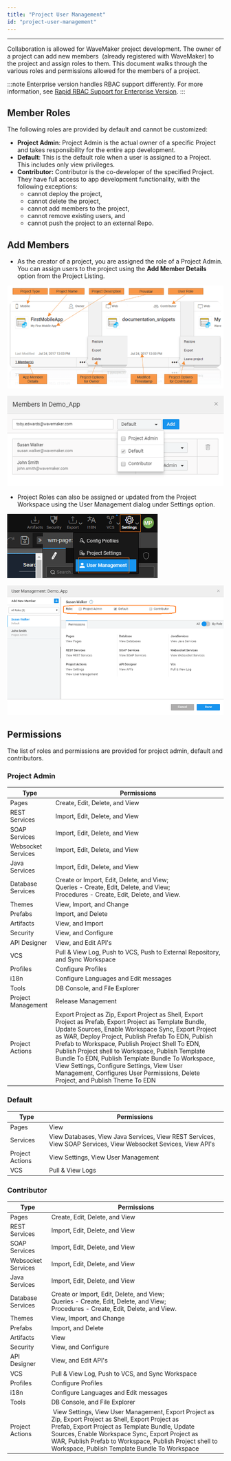```yaml
---
title: "Project User Management"
id: "project-user-management"
---
```

---

Collaboration is allowed for WaveMaker project development. The owner of a project can add new members  (already registered with WaveMaker) to the project and assign roles to them. This document walks through the various roles and permissions allowed for the members of a project.

:::note
Enterprise version handles RBAC support differently. For more information, see [Rapid RBAC Support for Enterprise Version](/learn/app-development/wavemaker-overview/rapid-rbac-support/). 
:::

## Member Roles

The following roles are provided by default and cannot be customized:

- **Project Admin**: Project Admin is the actual owner of a specific Project and takes responsibility for the entire app development.
- **Default**: This is the default role when a user is assigned to a Project. This includes only view privileges.
- **Contributor:** Contributor is the co-developer of the specified Project. They have full access to app development functionality, with the following exceptions:
    - cannot deploy the project,
    - cannot delete the project,
    - cannot add members to the project,
    - cannot remove existing users, and
    - cannot push the project to an external Repo.

## Add Members

- As the creator of a project, you are assigned the role of a Project Admin. You can assign users to the project using the **Add Member Details** option from the Project Listing. 

[![](/learn/assets/Project-Details.png)](/learn/assets/Project-Details.png)

[![](/learn/assets/user_management_add.png)](/learn/assets/user_management_add.png)

- Project Roles can also be assigned or updated from the Project Workspace using the User Management dialog under Settings option. 

[![](/learn/assets/user_management.png)](/learn/assets/user_management.png)

[![](/learn/assets/user_management_assign.png)](/learn/assets/user_management_assign.png)

## Permissions

The list of roles and permissions are provided for project admin, default and contributors.  

### Project Admin

|Type | Permissions |
| --- | --- | 
|Pages |Create, Edit, Delete, and View |
|REST Services | Import, Edit, Delete, and View |
|SOAP Services | Import, Edit, Delete, and View |
|Websocket Services | Import, Edit, Delete, and View|
| Java Services | Import, Edit, Delete, and View |
| Database Services | Create or Import, Edit, Delete, and View; <br> Queries - Create, Edit, Delete, and View; <br> Procedures - Create, Edit, Delete, and View. |
| Themes | View, Import, and Change |
| Prefabs | Import, and Delete |
| Artifacts | View, and Import |
| Security | View, and Configure |
| API Designer | View, and Edit API's |
| VCS | Pull & View Log, Push to VCS, Push to External Repository, and Sync Workspace |
| Profiles | Configure Profiles |
| i18n | Configure Languages and Edit messages |
| Tools | DB Console, and File Explorer |
| Project Management | Release Management |
| Project Actions | Export Project as Zip, Export Project as Shell, Export Project as Prefab, Export Project as Template Bundle, Update Sources, Enable Workspace Sync, Export Project as WAR, Deploy Project, Publish Prefab To EDN, Publish Prefab to Workspace, Publish Project Shell To EDN, Publish Project shell to Workspace, Publish Template Bundle To EDN, Publish Template Bundle To Workspace, View Settings, Configure Settings, View User Management, Configures User Permissions, Delete Project, and Publish Theme To EDN|


### Default 

|Type | Permissions |
| --- | --- | 
| Pages | View |
| Services | View Databases, View Java Services, View REST Services, View SOAP Services, View Websocket Sevices, View API's | 
| Project Actions | View Settings, View User Management|
| VCS | Pull & View Logs|

### Contributor 

|Type | Permissions |
| --- | --- | 
| Pages | Create, Edit, Delete, and View |
| REST Services | Import, Edit, Delete, and View |
| SOAP Services | Import, Edit, Delete, and View |
| Websocket Services | Import, Edit, Delete, and View |
| Java Services | Import, Edit, Delete, and View |
| Database Services | Create or Import, Edit, Delete, and View; <br> Queries - Create, Edit, Delete, and View; <br>Procedures - Create, Edit, Delete, and View.|
| Themes | View, Import, and Change |
| Prefabs | Import, and Delete |
| Artifacts | View | 
| Security | View, and Configure |
| API Designer | View, and Edit API's |
| VCS | Pull & View Log, Push to VCS, and Sync Workspace |
| Profiles | Configure Profiles |
| i18n | Configure Languages and Edit messages |
| Tools | DB Console, and File Explorer |
| Project Actions | View Settings, View User Management, Export Project as Zip, Export Project as Shell, Export Project as Prefab, Export Project as Template Bundle, Update Sources, Enable Workspace Sync, Export Project as WAR, Publish Prefab to Workspace, Publish Project shell to Workspace, Publish Template Bundle To Workspace |

